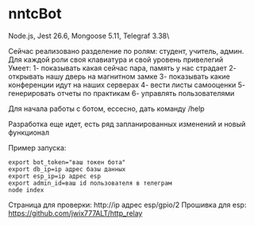 # nntcBot
Node.js, Jest 26.6, Mongoose 5.11, Telegraf 3.38\

Сейчас реализовано разделение по ролям: студент, учитель, админ.\
Для каждой роли своя клавиатура и свой уровень привелегий\
Умеет:
1- показывать какая сейчас пара, память у нас страдает
2- открывать нашу дверь на магнитном замке
3- показывать какие конференции идут на наших серверах
4- вести листы самооценки
5- генерировать отчеты по практикам
6- управлять пользователями

Для начала работы с ботом, ессесно, дать команду /help

Разработка еще идет, есть ряд запланированных изменений и новый функционал

Пример запуска:

```
export bot_token="ваш токен бота"
export db_ip=ip адрес базы данных
export esp_ip=ip адрес esp
export admin_id=ваш id пользователя в телеграм
node index
```
Страница для проверки: http://ip адрес esp/gpio/2
Прошивка для esp: https://github.com/jwix777ALT/http_relay
